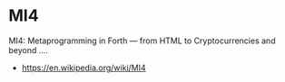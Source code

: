 # MI4
MI4: Metaprogramming in Forth — from HTML to Cryptocurrencies and beyond ....

- https://en.wikipedia.org/wiki/MI4


